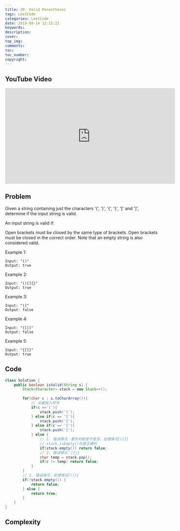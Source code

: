 ```yaml
---
title: 20. Valid Parentheses
tags: LeetCode
categories: LeetCode
date: 2019-09-14 12:11:21
keywords:
description:
cover:
top_img:
comments:
toc:
toc_number:
copyright:
---
```

## YouTube Video
<iframe width="560" height="315" src="https://www.youtube.com/embed/2NFQd-jyX48" frameborder="0" allow="accelerometer; autoplay; encrypted-media; gyroscope; picture-in-picture" allowfullscreen></iframe>

## Problem
Given a string containing just the characters '(', ')', '{', '}', '[' and ']', determine if the input string is valid.

An input string is valid if:

Open brackets must be closed by the same type of brackets.
Open brackets must be closed in the correct order.
Note that an empty string is also considered valid.

Example 1:
```
Input: "()"
Output: true
```
Example 2:
```
Input: "()[]{}"
Output: true
```
Example 3:
```
Input: "(]"
Output: false
```
Example 4:
```
Input: "([)]"
Output: false
```
Example 5:
```
Input: "{[]}"
Output: true
```

## Code
```java
class Solution {
    public boolean isValid(String s) {
        Stack<Character> stack = new Stack<>();
        
        for(char c : s.toCharArray()){
            // 反着放入符号
            if(c =='('){
                stack.push(')');
            } else if(c == '['){
                stack.push(']');
            } else if(c == '{'){
                stack.push('}');
            } else {
                // 1. 错误情况：要先判断是不是空，处理情况[()]}
                // stack.isEmpty()也是正确的
                if(stack.empty()) return false;
                // 2. 错误情况：[{]}
                char temp = stack.pop();
                if(c != temp) return false;
            }
        }
        // 3. 错误情况：处理情况[()]{
        if(!stack.empty()) {
            return false;
        } else {
            return true;
        }
    }
}
```


## Complexity
